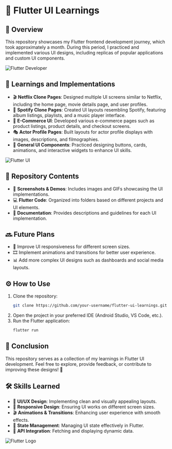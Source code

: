 # 🚀 Flutter UI Learnings

## 📌 Overview
This repository showcases my Flutter frontend development journey, which took approximately a month. During this period, I practiced and implemented various UI designs, including replicas of popular applications and custom UI components.

![Flutter Developer](https://miro.medium.com/max/1024/1*2x48EL_B-ppf6A67KP6eqw.png)

## 🎨 Learnings and Implementations
- 🎬 **Netflix Clone Pages**: Designed multiple UI screens similar to Netflix, including the home page, movie details page, and user profiles.
- 🎵 **Spotify Clone Pages**: Created UI layouts resembling Spotify, featuring album listings, playlists, and a music player interface.
- 🛒 **E-Commerce UI**: Developed various e-commerce pages such as product listings, product details, and checkout screens.
- 🎭 **Actor Profile Pages**: Built layouts for actor profile displays with images, descriptions, and filmographies.
- 🔧 **General UI Components**: Practiced designing buttons, cards, animations, and interactive widgets to enhance UI skills.

![Flutter UI](https://storage.googleapis.com/cms-storage-bucket/6e19fee6b47b36ca613f.png)

## 📂 Repository Contents
- 📸 **Screenshots & Demos**: Includes images and GIFs showcasing the UI implementations.
- 💻 **Flutter Code**: Organized into folders based on different projects and UI elements.
- 📖 **Documentation**: Provides descriptions and guidelines for each UI implementation.

## 🔜 Future Plans
- 📱 Improve UI responsiveness for different screen sizes.
- 🎞️ Implement animations and transitions for better user experience.
- 📊 Add more complex UI designs such as dashboards and social media layouts.

## ⚙️ How to Use
1. Clone the repository:
   ```sh
   git clone https://github.com/your-username/flutter-ui-learnings.git
   ```
2. Open the project in your preferred IDE (Android Studio, VS Code, etc.).
3. Run the Flutter application:
   ```sh
   flutter run
   ```

## 🎯 Conclusion
This repository serves as a collection of my learnings in Flutter UI development. Feel free to explore, provide feedback, or contribute to improving these designs! 🚀

## 🛠️ Skills Learned
- 🎨 **UI/UX Design**: Implementing clean and visually appealing layouts.
- 📱 **Responsive Design**: Ensuring UI works on different screen sizes.
- 🎬 **Animations & Transitions**: Enhancing user experience with smooth effects.
- 🔗 **State Management**: Managing UI state effectively in Flutter.
- 💾 **API Integration**: Fetching and displaying dynamic data.

![Flutter Logo](https://upload.wikimedia.org/wikipedia/commons/1/17/Google-flutter-logo.png)

